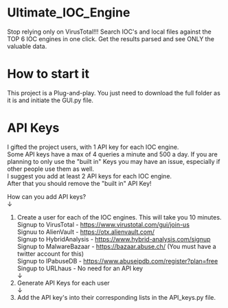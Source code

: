 # Ultimate_IOC_Engine
Stop relying only on VirusTotal!!!  Search IOC's and local files against the TOP 6 IOC engines in one click. Get the results parsed and see ONLY the valuable data. 



# How to start it 
This project is a Plug-and-play. You just need to download the full folder as it is and initiate the GUI.py file.



# API Keys
I gifted the project users, with 1 API key for each IOC engine.  
Some API keys have a max of 4 queries a minute and 500 a day. If you are planning  to only use the "built in" Keys you may have an issue, especially if other people use them as well.  
I suggest you add at least 2 API keys for each IOC engine.  
After that you should remove the "built in" API Key!

How can you add API keys?  
↓  
1) Create a user for each of the IOC engines. This will take you 10 minutes.  
Signup to VirusTotal  -  https://www.virustotal.com/gui/join-us  
Signuu to AlienVault  -  https://otx.alienvault.com/  
Signup to HybridAnalysis  -  https://www.hybrid-analysis.com/signup  
Signup to MalwareBazaar  -  https://bazaar.abuse.ch/   (You must have a twitter account for this)  
Signup to IPabuseDB   -   https://www.abuseipdb.com/register?plan=free    
Singup to URLhaus   -    No need for an API key  
↓
2) Generate API Keys for each user   
↓
3) Add the API key's into their corresponding lists in the API_keys.py file.  
